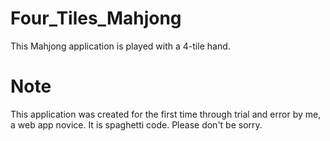 # Four_Tiles_Mahjong

This Mahjong application is played with a 4-tile hand.

# Note

This application was created for the first time through trial and error by me, a web app novice. It is spaghetti code. Please don't be sorry.

